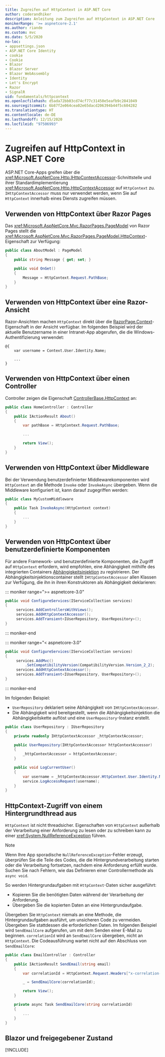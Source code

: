 ```yaml
---
title: Zugreifen auf HttpContext in ASP.NET Core
author: coderandhiker
description: Anleitung zum Zugreifen auf HttpContext in ASP.NET Core
monikerRange: '>= aspnetcore-2.1'
ms.author: riande
ms.custom: mvc
ms.date: 5/5/2020
no-loc:
- appsettings.json
- ASP.NET Core Identity
- cookie
- Cookie
- Blazor
- Blazor Server
- Blazor WebAssembly
- Identity
- Let's Encrypt
- Razor
- SignalR
uid: fundamentals/httpcontext
ms.openlocfilehash: d5ada72bb03cd74cf77c31450e5eafb9c2841049
ms.sourcegitcommit: 6b87f2e064cea02e65dacd206394b44f5c604282
ms.translationtype: HT
ms.contentlocale: de-DE
ms.lasthandoff: 12/15/2020
ms.locfileid: "97506993"
---
```

# <a name="access-httpcontext-in-aspnet-core"></a>Zugreifen auf HttpContext in ASP.NET Core

ASP.NET Core-Apps greifen über die <xref:Microsoft.AspNetCore.Http.IHttpContextAccessor>-Schnittstelle und ihrer Standardimplementierung <xref:Microsoft.AspNetCore.Http.HttpContextAccessor> auf `HttpContext` zu. `IHttpContextAccessor` muss nur verwendet werden, wenn Sie auf `HttpContext` innerhalb eines Diensts zugreifen müssen.

## <a name="use-httpcontext-from-no-locrazor-pages"></a>Verwenden von HttpContext über Razor Pages

Das <xref:Microsoft.AspNetCore.Mvc.RazorPages.PageModel> von Razor Pages stellt die <xref:Microsoft.AspNetCore.Mvc.RazorPages.PageModel.HttpContext>-Eigenschaft zur Verfügung:

```csharp
public class AboutModel : PageModel
{
    public string Message { get; set; }

    public void OnGet()
    {
        Message = HttpContext.Request.PathBase;
    }
}
```

## <a name="use-httpcontext-from-a-no-locrazor-view"></a>Verwenden von HttpContext über eine Razor-Ansicht

Razor-Ansichten machen `HttpContext` direkt über die [RazorPage.Context](xref:Microsoft.AspNetCore.Mvc.Razor.RazorPage.Context)-Eigenschaft in der Ansicht verfügbar. Im folgenden Beispiel wird der aktuelle Benutzername in einer Intranet-App abgerufen, die die Windows-Authentifizierung verwendet:

```cshtml
@{
    var username = Context.User.Identity.Name;
    
    ...
}
```

## <a name="use-httpcontext-from-a-controller"></a>Verwenden von HttpContext über einen Controller

Controller zeigen die Eigenschaft [ControllerBase.HttpContext](xref:Microsoft.AspNetCore.Mvc.ControllerBase.HttpContext) an:

```csharp
public class HomeController : Controller
{
    public IActionResult About()
    {
        var pathBase = HttpContext.Request.PathBase;

        ...

        return View();
    }
}
```

## <a name="use-httpcontext-from-middleware"></a>Verwenden von HttpContext über Middleware

Bei der Verwendung benutzerdefinierter Middlewarekomponenten wird `HttpContext` an die Methode `Invoke` oder `InvokeAsync` übergeben. Wenn die Middleware konfiguriert ist, kann darauf zugegriffen werden:

```csharp
public class MyCustomMiddleware
{
    public Task InvokeAsync(HttpContext context)
    {
        ...
    }
}
```

## <a name="use-httpcontext-from-custom-components"></a>Verwenden von HttpContext über benutzerdefinierte Komponenten

Für andere Framework- und benutzerdefinierte Komponenten, die Zugriff auf `HttpContext` erfordern, wird empfohlen, eine Abhängigkeit mithilfe des integrierten Containers [Abhängigkeitsinjektion](xref:fundamentals/dependency-injection) zu registrieren. Der Abhängigkeitsinjektionscontainer stellt `IHttpContextAccessor` allen Klassen zur Verfügung, die ihn in ihren Konstruktoren als Abhängigkeit deklarieren:

::: moniker range=">= aspnetcore-3.0"

```csharp
public void ConfigureServices(IServiceCollection services)
{
     services.AddControllersWithViews();
     services.AddHttpContextAccessor();
     services.AddTransient<IUserRepository, UserRepository>();
}
```

::: moniker-end

::: moniker range="< aspnetcore-3.0"

```csharp
public void ConfigureServices(IServiceCollection services)
{
     services.AddMvc()
         .SetCompatibilityVersion(CompatibilityVersion.Version_2_2);
     services.AddHttpContextAccessor();
     services.AddTransient<IUserRepository, UserRepository>();
}
```

::: moniker-end

Im folgenden Beispiel:

* `UserRepository` deklariert seine Abhängigkeit von `IHttpContextAccessor`.
* Die Abhängigkeit wird bereitgestellt, wenn die Abhängigkeitsinjektion die Abhängigkeitskette auflöst und eine `UserRepository`-Instanz erstellt.

```csharp
public class UserRepository : IUserRepository
{
    private readonly IHttpContextAccessor _httpContextAccessor;

    public UserRepository(IHttpContextAccessor httpContextAccessor)
    {
        _httpContextAccessor = httpContextAccessor;
    }

    public void LogCurrentUser()
    {
        var username = _httpContextAccessor.HttpContext.User.Identity.Name;
        service.LogAccessRequest(username);
    }
}
```

## <a name="httpcontext-access-from-a-background-thread"></a>HttpContext-Zugriff von einem Hintergrundthread aus

`HttpContext` ist nicht threadsicher. Eigenschaften von `HttpContext` außerhalb der Verarbeitung einer Anforderung zu lesen oder zu schreiben kann zu einer <xref:System.NullReferenceException> führen.

> [!NOTE]
> Wenn Ihre App sporadische `NullReferenceException`-Fehler erzeugt, überprüfen Sie die Teile des Codes, die die Hintergrundverarbeitung starten oder die Verarbeitung fortsetzen, nachdem eine Anforderung erfüllt wurde. Suchen Sie nach Fehlern, wie das Definieren einer Controllermethode als `async void`.

So werden Hintergrundaufgaben mit `HttpContext`-Daten sicher ausgeführt:

* Kopieren Sie die benötigten Daten während der Verarbeitung der Anforderung.
* Übergeben Sie die kopierten Daten an eine Hintergrundaufgabe.

Übergeben Sie `HttpContext` niemals an eine Methode, die Hintergrundaufgaben ausführt, um unsicheren Code zu vermeiden. Übergeben Sie stattdessen die erforderlichen Daten. Im folgenden Beispiel wird `SendEmailCore` aufgerufen, um mit dem Senden einer E-Mail zu beginnen. `correlationId` wird an `SendEmailCore` übergeben, nicht an `HttpContext`. Die Codeausführung wartet nicht auf den Abschluss von `SendEmailCore`:

```csharp
public class EmailController : Controller
{
    public IActionResult SendEmail(string email)
    {
        var correlationId = HttpContext.Request.Headers["x-correlation-id"].ToString();

        _ = SendEmailCore(correlationId);

        return View();
    }

    private async Task SendEmailCore(string correlationId)
    {
        ...
    }
}
```

## <a name="no-locblazor-and-shared-state"></a>Blazor und freigegebener Zustand

[!INCLUDE[](~/blazor/includes/security/blazor-shared-state.md)]
